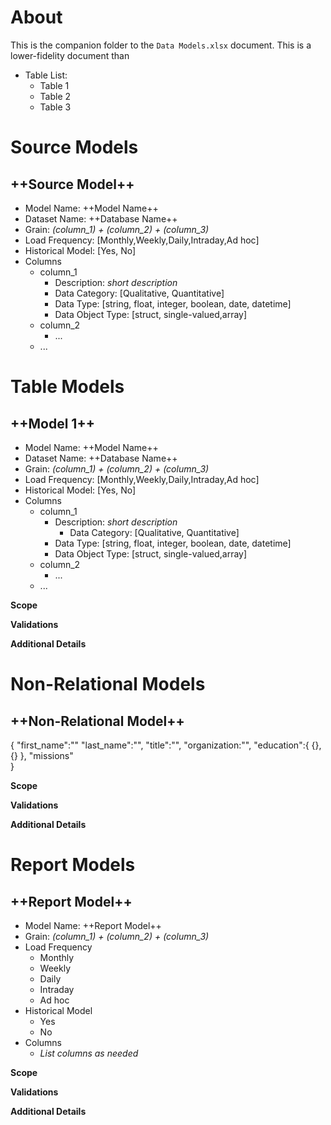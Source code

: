 # About

This is the companion folder to the `Data Models.xlsx` document. This is a lower-fidelity document than 


- Table List:
   - Table 1
   - Table 2
   - Table 3

# Source Models

## ++Source Model++

- Model Name: ++Model Name++
- Dataset Name: ++Database Name++
- Grain: *(column_1) + (column_2) + (column_3)*
- Load Frequency: [Monthly,Weekly,Daily,Intraday,Ad hoc]
- Historical Model: [Yes, No]
- Columns
  - column_1
    - Description: *short description*
    - Data Category: [Qualitative, Quantitative]
    - Data Type: [string, float, integer, boolean, date, datetime]
    - Data Object Type: [struct, single-valued,array]
  - column_2
    - ...
  - ...

# Table Models

## ++Model 1++

- Model Name: ++Model Name++
- Dataset Name: ++Database Name++
- Grain: *(column_1) + (column_2) + (column_3)*
- Load Frequency: [Monthly,Weekly,Daily,Intraday,Ad hoc]
- Historical Model: [Yes, No]
- Columns
  - column_1
    - Description: *short description*
		- Data Category: [Qualitative, Quantitative]
    - Data Type: [string, float, integer, boolean, date, datetime]
    - Data Object Type: [struct, single-valued,array]
  - column_2
    - ...
  - ...

__Scope__

__Validations__

__Additional Details__

# Non-Relational Models

## ++Non-Relational Model++

{
	"first_name":""
	"last_name":"",
	"title":"",
	"organization:"",
	"education":{
			{},
			{}
		},
	"missions"	
}

__Scope__

__Validations__

__Additional Details__

# Report Models

## ++Report Model++

- Model Name: ++Report Model++
- Grain: *(column_1) + (column_2) + (column_3)*
- Load Frequency
  - Monthly
  - Weekly
  - Daily
  - Intraday
  - Ad hoc
- Historical Model
  - Yes
  - No
- Columns
  - *List columns as needed*

__Scope__

__Validations__

__Additional Details__